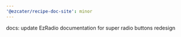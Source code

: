 ```yaml
---
'@ezcater/recipe-doc-site': minor
---
```


docs: update EzRadio documentation for super radio buttons redesign
